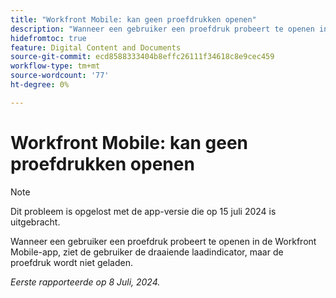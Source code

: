 ```yaml
---
title: "Workfront Mobile: kan geen proefdrukken openen"
description: "Wanneer een gebruiker een proefdruk probeert te openen in de Workfront Mobile-app, ziet de gebruiker de draaiende laadindicator, maar de proefdruk wordt niet geladen."
hidefromtoc: true
feature: Digital Content and Documents
source-git-commit: ecd8588333404b8effc26111f34618c8e9cec459
workflow-type: tm+mt
source-wordcount: '77'
ht-degree: 0%

---
```



# Workfront Mobile: kan geen proefdrukken openen

>[!NOTE]
>
>Dit probleem is opgelost met de app-versie die op 15 juli 2024 is uitgebracht.

Wanneer een gebruiker een proefdruk probeert te openen in de Workfront Mobile-app, ziet de gebruiker de draaiende laadindicator, maar de proefdruk wordt niet geladen.

_Eerste rapporteerde op 8 Juli, 2024._
